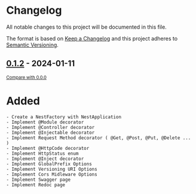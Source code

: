 # Changelog

All notable changes to this project will be documented in this file.

The format is based on [Keep a Changelog](http://keepachangelog.com/en/1.0.0/)
and this project adheres to [Semantic Versioning](http://semver.org/spec/v2.0.0.html).

## [0.1.2]() - 2024-01-11

<small>[Compare with 0.0.0]()</small>

# Added

    - Create a NestFactory with NestApplication
    - Implement @Module decorator
    - Implement @Controller decorator
    - Implement @Injectable decorator
    - Implement Request Method decorator ( @Get, @Post, @Put, @Delete ... )
    - Implement @HttpCode decorator
    - Implement HttpStatus enum
    - Implement @Inject decorator
    - Implement GlobalPrefix Options
    - Implement Versioning URI Options
    - Implement Cors Midleware Options
    - Implement Swagger page
    - Implement Redoc page